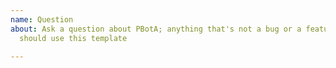 ```yaml
---
name: Question
about: Ask a question about PBotA; anything that's not a bug or a feature request
  should use this template

---
```


<!-- Feel free to ask questions here, about project direction, docs, or whatever else -->
